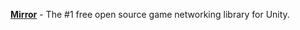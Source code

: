 [**Mirror**](https://github.com/MirrorNetworking/Mirror) - The #1 free open source game networking library for Unity.